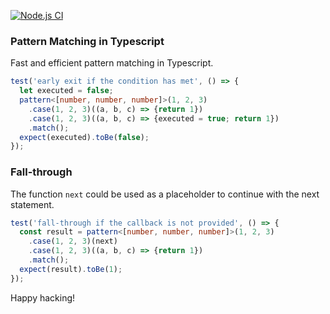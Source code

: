 [![Node.js CI](https://github.com/fatih-erikli/pattern-select/actions/workflows/node.js.yml/badge.svg)](https://github.com/fatih-erikli/pattern-select/actions/workflows/node.js.yml)

### Pattern Matching in Typescript

Fast and efficient pattern matching in Typescript.

```typescript
test('early exit if the condition has met', () => {
  let executed = false;
  pattern<[number, number, number]>(1, 2, 3)
    .case(1, 2, 3)((a, b, c) => {return 1})
    .case(1, 2, 3)((a, b, c) => {executed = true; return 1})
    .match();
  expect(executed).toBe(false);
});
```

### Fall-through

The function `next` could be used as a placeholder to continue with the next statement.

```typescript
test('fall-through if the callback is not provided', () => {
  const result = pattern<[number, number, number]>(1, 2, 3)
    .case(1, 2, 3)(next)
    .case(1, 2, 3)((a, b, c) => {return 1})
    .match();
  expect(result).toBe(1);
});
```

Happy hacking!
